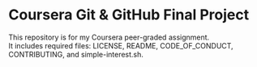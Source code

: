 # Coursera Git & GitHub Final Project

This repository is for my Coursera peer-graded assignment.  
It includes required files: LICENSE, README, CODE_OF_CONDUCT, CONTRIBUTING, and simple-interest.sh.
